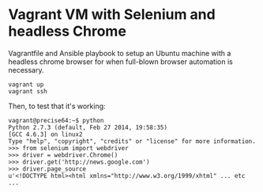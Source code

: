 Vagrant VM with Selenium and headless Chrome
============================================

Vagrantfile and Ansible playbook to setup an Ubuntu machine with a headless chrome browser for when full-blown browser automation is necessary.

    vagrant up
    vagrant ssh

Then, to test that it's working:

    vagrant@precise64:~$ python
    Python 2.7.3 (default, Feb 27 2014, 19:58:35) 
    [GCC 4.6.3] on linux2
    Type "help", "copyright", "credits" or "license" for more information.
    >>> from selenium import webdriver
    >>> driver = webdriver.Chrome()
    >>> driver.get('http://news.google.com')
    >>> driver.page_source
    u'<!DOCTYPE html><html xmlns="http://www.w3.org/1999/xhtml" ... etc ...

